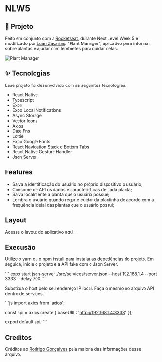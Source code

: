 # NLW5

## 📄 Projeto

Feito em conjunto com a [Rocketseat](https://rocketseat.com.br/), durante Next Level Week 5 e modificado por [Luan Zacarias](https://github.com/Luanzacarias).
"Plant Manager", aplicativo para informar sobre plantas e ajudar com lembretes para cuidar delas.

![Plant Manager](https://github.com/rodrigorgtic/plantmanager/blob/main/capa.png?style=flat)

## ✨ Tecnologias

Esse projeto foi desenvolvido com as seguintes tecnologias:

- React Native
- Typescript
- Expo
- Expo Local Notifications
- Async Storage
- Vector Icons
- Axios
- Date Fns
- Lottie
- Expo Google Fonts
- React Navigation Stack e Bottom Tabs
- React Native Gesture Handler
- Json Server

## Features

- Salva a identificação do usuário no próprio dispositivo o usuário;
- Consome de API os dados e características de cada planta;
- Salva localmente a planta que o usuário possue;
- Lembra o usuário quando regar e cuidar da plantinha de acordo com a frequência ideial das plantas que o usuário possui;

## Layout 

Acesse o layout do aplicativo [aqui](https://www.figma.com/file/kdibN6T9EeDRw6qR5IunRS/PlantManager-(Copy)?node-id=0%3A1).

## Execusão

Utilize o yarn ou o npm install para instalar as depedências do projeto. Em seguida, inicie o projeto e a API fake com o Json Server.

´´´
  expo start
  json-server ./src/services/server.json --host 192.168.1.4 --port 3333 --delay 700
´´´

Substitua o host pelo seu endereço IP local. Faça o mesmo no arquivo API dentro de services.

´´´js
import axios from 'axios';

const api = axios.create({
   baseURL: 'http://192.168.1.4:3333',
});

export default api;
´´´

## Creditos

Créditos ao [Rodrigo Gonçalves](https://github.com/rodrigorgtic) pela maioria das informações desse arquivo.
